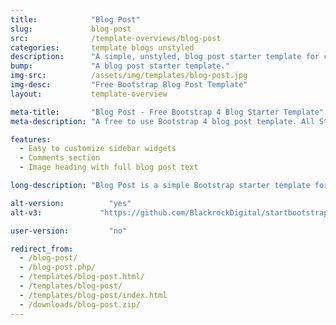 ```yaml
---
title:            "Blog Post"
slug:             blog-post
src:              /template-overviews/blog-post
categories:       template blogs unstyled
description:      "A simple, unstyled, blog post starter template for creating Bootstrap 4 blog posts."
bump:             "A blog post starter template."
img-src:          /assets/img/templates/blog-post.jpg
img-desc:         "Free Bootstrap Blog Post Template"
layout:           template-overview

meta-title:       "Blog Post - Free Bootstrap 4 Blog Starter Template"
meta-description: "A free to use Bootstrap 4 blog post template. All Start Bootstrap templates are free to use and open source."

features:
  - Easy to customize sidebar widgets
  - Comments section
  - Image heading with full blog post text

long-description: "Blog Post is a simple Bootstrap starter template for creating blog posts within a Bootstrap built blog website."

alt-version:		  "yes"
alt-v3:		        "https://github.com/BlackrockDigital/startbootstrap-blog-post/tree/v3-legacy"

user-version:		  "no"

redirect_from:
  - /blog-post/
  - /blog-post.php/
  - /templates/blog-post.html/
  - /templates/blog-post/
  - /templates/blog-post/index.html
  - /downloads/blog-post.zip/
---
```

